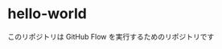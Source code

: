 # hello-world
このリポジトリは GitHub Flow を実行するためのリポジトリです

<!DOCTYPE html>
<html lang="ja" dir="ltr">
    <head>
        <meta charset="utf-8">
        <title></title>
        <script type="text/javascript">
        function varTest1()
        {
            var x = 100;
            var y = 'yen';
            document.getElementById('answer').innerHTML = x+y;
        }
        function varTest2()
        {
            var x = '100';
            var t = x*1.10;
            var y = 'yen';
            document.getElementById('answer').innerHTML = t+y;
        }
        function varTest3()
        {
            var x = '100';
            var t = x*0.10;
            var y = 'yen';
            document.getElementById('answer').innerHTML = x+t+y;
        }
        function quiz()
        {
            var x = '1';
            var y = 2;
            var z = 3;
            alert(x+y+z);
            alert(y+z+x);
            alert(z+x+y);
        }
        function conv1()
        {
            var s = '123';
            var x = Number(s);
            alert( s + 456 );
            alert( x + 456 );
        }
        function conv2()
        {
            var s = '123.456';
            var x = Number.parseInt(s);
            var y = Number.parseFloat(s);
            alert( x );
            alert( y );
        }
        function conv3()
        {
            var s = '123cm';
            var x = Number.parseInt(s);
            alert( x );
        }
        function conv4()
        {
            var s = '高さ123cm';
            var x = Number.parseInt(s);
            alert( x );
        }
        function conv5()
        {
            var s = '11010010';
            var x = Number.parseInt(s,2);
            alert( x );
        }
        function practice()
        {
            // Input 要素の中の文字列は、innerHTML ではなくて value に入っている
            var s = document.getElementById('price').value;

            alert(s);
        }
        </script>
    </head>
    <body>
        <h1>動作チェック</h1>
        <div id='answer'></div>
        <div id='tax'></div>

        <button type="button" onclick="varTest1()">整数＋文字列？</button>
        <button type="button" onclick="varTest2()">文字列で掛け算？</button>
        <button type="button" onclick="varTest3()">おかしい。</button>
        <hr />
        <h1>クイズ</h1>
        <button type="button" onclick='quiz()'>クイズ</button>
        <hr>
        <h1>型変換</h1>
        <button type="button" onclick='conv1()'>変換１</button>
        <button type="button" onclick='conv2()'>変換２</button>
        <button type="button" onclick='conv3()'>変換３</button>
        <button type="button" onclick='conv4()'>変換４</button>
        <button type="button" onclick='conv5()'>変換５</button>
        <hr>
        <hr>
        <h1>練習問題</h1>
        <p>practice() 関数が、10％の税と、税込み合計価格を表示するように修正しなさい。
        <input type="text" id='price'>
        <br />
        税：<div id * 0.10 =tax></div>
         合計：<div id + tax=total ></div>
        <button total ="button"
        onclick='practice()'>税込価格</button>
    </body>
</html>
